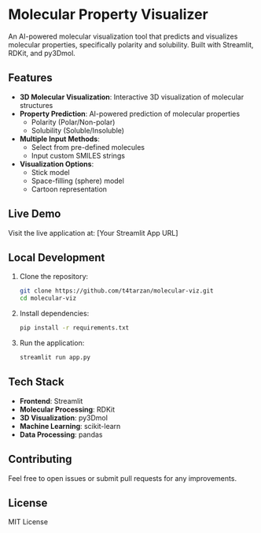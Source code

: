 # Molecular Property Visualizer

An AI-powered molecular visualization tool that predicts and visualizes molecular properties, specifically polarity and solubility. Built with Streamlit, RDKit, and py3Dmol.

## Features

- **3D Molecular Visualization**: Interactive 3D visualization of molecular structures
- **Property Prediction**: AI-powered prediction of molecular properties
  - Polarity (Polar/Non-polar)
  - Solubility (Soluble/Insoluble)
- **Multiple Input Methods**:
  - Select from pre-defined molecules
  - Input custom SMILES strings
- **Visualization Options**:
  - Stick model
  - Space-filling (sphere) model
  - Cartoon representation

## Live Demo

Visit the live application at: [Your Streamlit App URL]

## Local Development

1. Clone the repository:
   ```bash
   git clone https://github.com/t4tarzan/molecular-viz.git
   cd molecular-viz
   ```

2. Install dependencies:
   ```bash
   pip install -r requirements.txt
   ```

3. Run the application:
   ```bash
   streamlit run app.py
   ```

## Tech Stack

- **Frontend**: Streamlit
- **Molecular Processing**: RDKit
- **3D Visualization**: py3Dmol
- **Machine Learning**: scikit-learn
- **Data Processing**: pandas

## Contributing

Feel free to open issues or submit pull requests for any improvements.

## License

MIT License
